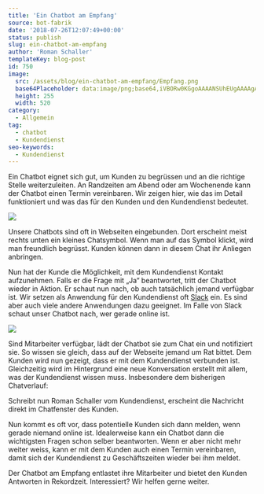 ```yaml
---
title: 'Ein Chatbot am Empfang'
source: bot-fabrik
date: '2018-07-26T12:07:49+00:00'
status: publish
slug: ein-chatbot-am-empfang
author: 'Roman Schaller'
templateKey: blog-post
id: 750
image:
  src: /assets/blog/ein-chatbot-am-empfang/Empfang.png
  base64Placeholder: data:image/png;base64,iVBORw0KGgoAAAANSUhEUgAAAAgAAAAECAIAAAA8r+mnAAAACXBIWXMAAAsTAAALEwEAmpwYAAAAb0lEQVR4nAFkAJv/AP///+Xk5GNfXa2rqv////39/f///////wD///+LkJMADBdGUlrSyr6+uKP5+/z+/f0AzcjHeH+ETGh3TmNuSlZbdnp60MvL+/v7ANjV1cPFyK22vomYooqcp4KVn93Y2Pv7+7bcRGkpYe0CAAAAAElFTkSuQmCC
  height: 255
  width: 520
category:
  - Allgemein
tag:
  - chatbot
  - Kundendienst
seo-keywords:
  - Kundendienst
---
```


Ein Chatbot eignet sich gut, um Kunden zu begrüssen und an die richtige Stelle weiterzuleiten. An Randzeiten am Abend oder am Wochenende kann der Chatbot einen Termin vereinbaren. Wir zeigen hier, wie das im Detail funktioniert und was das für den Kunden und den Kundendienst bedeutet.

![](chatbot-empfang-1.png)

Unsere Chatbots sind oft in Webseiten eingebunden. Dort erscheint meist rechts unten ein kleines Chatsymbol. Wenn man auf das Symbol klickt, wird man freundlich begrüsst. Kunden können dann in diesem Chat ihr Anliegen anbringen.

Nun hat der Kunde die Möglichkeit, mit dem Kundendienst Kontakt aufzunehmen. Falls er die Frage mit „Ja“ beantwortet, tritt der Chatbot wieder in Aktion. Er schaut nun nach, ob auch tatsächlich jemand verfügbar ist. Wir setzen als Anwendung für den Kundendienst oft [Slack](https://www.slack.com/) ein. Es sind aber auch viele andere Anwendungen dazu geeignet. Im Falle von Slack schaut unser Chatbot nach, wer gerade online ist.

![](chatbot-empfang-3-1.png)

Sind Mitarbeiter verfügbar, lädt der Chatbot sie zum Chat ein und notifiziert sie. So wissen sie gleich, dass auf der Webseite jemand um Rat bittet. Dem Kunden wird nun gezeigt, dass er mit dem Kundendienst verbunden ist. Gleichzeitig wird im Hintergrund eine neue Konversation erstellt mit allem, was der Kundendienst wissen muss. Insbesondere dem bisherigen Chatverlauf:

Schreibt nun Roman Schaller vom Kundendienst, erscheint die Nachricht direkt im Chatfenster des Kunden.

Nun kommt es oft vor, dass potentielle Kunden sich dann melden, wenn gerade niemand online ist. Idealerweise kann ein Chatbot dann die wichtigsten Fragen schon selber beantworten. Wenn er aber nicht mehr weiter weiss, kann er mit dem Kunden auch einen Termin vereinbaren, damit sich der Kundendienst zu Geschäftszeiten wieder bei ihm meldet.

Der Chatbot am Empfang entlastet ihre Mitarbeiter und bietet den Kunden Antworten in Rekordzeit. Interessiert? Wir helfen gerne weiter.
